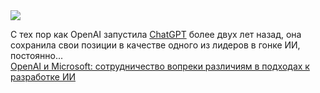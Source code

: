 <!--2025-03-14 11:28:20-->
<div class="yb">
  <div class="rss smaller1 habr"><img src="https://habrastorage.org/getpro/habr/upload_files/fe1/948/e7a/fe1948e7a8ebc6229a39d947ce8f7965.jpg" /><p>С тех пор как OpenAI запустила&nbsp;<a href="https://www.zdnet.com/article/what-is-chatgpt-how-the-worlds-most-popular-ai-chatbot-can-benefit-you/">ChatGPT</a>&nbsp;более двух лет назад, она сохранила свои позиции в качестве одного из лидеров в гонке ИИ, постоянно... <br><a class="light" href="https://habr.com/ru/companies/bothub/news/890924/?utm_source=habrahabr&utm_medium=rss&utm_campaign=890924">OpenAI и Microsoft: сотрудничество вопреки различиям в подходах к разработке ИИ</a></div>
</div>
